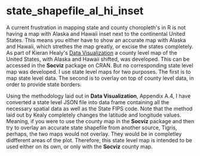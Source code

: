 # state_shapefile_al_hi_inset
A current frustration in mapping state and county choropleth's in R is not having a map with Alaska and Hawaii inset next to the continental United States. This means you either have to show an accurate map with Alaska and Hawaii, which strethes the map greatly, or excise the states completely. As part of Kieran Healy's [Data Visualization](https://socviz.co/index.html#preface) a county level map of the United States, with Alaska and Hawaii shifted, was developed. This can be accessed in the **Socviz** package on CRAN. But no corresponding state level map was developed. I use state level maps for two purposes. The first is to map state level data. The second is to overlay on top of county level data, in order to provide state borders.

Using the methodology laid out in **Data Visualization**, Appendix A.4, I have converted a state level JSON file into data frame containing all the necessary spatial data as well as the State FIPS code. Note that the method laid out by Kealy completely changes the latitude and longitude values. Meaning, if you were to use the county map in the **Socviz** package and then try to overlay an accurate state shapefile from another source, Tigris, perhaps, the two maps would not overlay. They would be in completley didfferent areas of the plot. Therefore, this state level map is intended to be used either on its own, or only with the **Socviz** county map.
